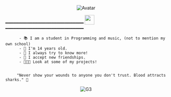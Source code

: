 <p align="center">
  <a>
<img src="https://media.discordapp.net/attachments/793131927275569163/797618827944525835/seikai_no_senki_crest_of_the_stars_lafiel_girl_elf_ears_earrings-695450.png?width=630&height=473" alt="Avatar" style="border-radius: 50%%;">
  </a><br>
</p>


━━━━━━━━━━━━━━━━━━━━━━━━━━━━━ <img src="https://media.discordapp.net/attachments/793453573534122074/797621916201910282/emoji.png" height="30px" width="30px"/> ━━━━━━━━━━━━━━━━━━━━━━━━━━━━━

```
      - 📚 I am a student in Programming and music, (not to mention my own school)
      - 🌳 I'm 14 years old.
      - 🧪 I always try to know more!
      - 📁 I accept new friendships.
      - 👨🏻‍💻 Look at some of my projects!

     
     "Never show your wounds to anyone you don't trust. Blood attracts sharks." 💭
```

<p align="center"> <img src="https://komarev.com/ghpvc/?username=G3ZZING&color=3a6ac9" alt="G3" /> </p>
